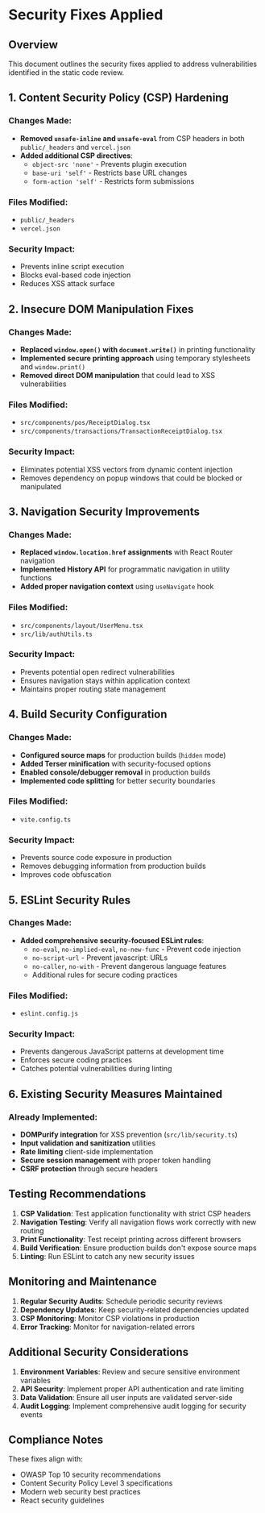 # Security Fixes Applied

## Overview
This document outlines the security fixes applied to address vulnerabilities identified in the static code review.

## 1. Content Security Policy (CSP) Hardening

### Changes Made:
- **Removed `unsafe-inline` and `unsafe-eval`** from CSP headers in both `public/_headers` and `vercel.json`
- **Added additional CSP directives**:
  - `object-src 'none'` - Prevents plugin execution
  - `base-uri 'self'` - Restricts base URL changes
  - `form-action 'self'` - Restricts form submissions

### Files Modified:
- `public/_headers`
- `vercel.json`

### Security Impact:
- Prevents inline script execution
- Blocks eval-based code injection
- Reduces XSS attack surface

## 2. Insecure DOM Manipulation Fixes

### Changes Made:
- **Replaced `window.open()` with `document.write()`** in printing functionality
- **Implemented secure printing approach** using temporary stylesheets and `window.print()`
- **Removed direct DOM manipulation** that could lead to XSS vulnerabilities

### Files Modified:
- `src/components/pos/ReceiptDialog.tsx`
- `src/components/transactions/TransactionReceiptDialog.tsx`

### Security Impact:
- Eliminates potential XSS vectors from dynamic content injection
- Removes dependency on popup windows that could be blocked or manipulated

## 3. Navigation Security Improvements

### Changes Made:
- **Replaced `window.location.href` assignments** with React Router navigation
- **Implemented History API** for programmatic navigation in utility functions
- **Added proper navigation context** using `useNavigate` hook

### Files Modified:
- `src/components/layout/UserMenu.tsx`
- `src/lib/authUtils.ts`

### Security Impact:
- Prevents potential open redirect vulnerabilities
- Ensures navigation stays within application context
- Maintains proper routing state management

## 4. Build Security Configuration

### Changes Made:
- **Configured source maps** for production builds (`hidden` mode)
- **Added Terser minification** with security-focused options
- **Enabled console/debugger removal** in production builds
- **Implemented code splitting** for better security boundaries

### Files Modified:
- `vite.config.ts`

### Security Impact:
- Prevents source code exposure in production
- Removes debugging information from production builds
- Improves code obfuscation

## 5. ESLint Security Rules

### Changes Made:
- **Added comprehensive security-focused ESLint rules**:
  - `no-eval`, `no-implied-eval`, `no-new-func` - Prevent code injection
  - `no-script-url` - Prevent javascript: URLs
  - `no-caller`, `no-with` - Prevent dangerous language features
  - Additional rules for secure coding practices

### Files Modified:
- `eslint.config.js`

### Security Impact:
- Prevents dangerous JavaScript patterns at development time
- Enforces secure coding practices
- Catches potential vulnerabilities during linting

## 6. Existing Security Measures Maintained

### Already Implemented:
- **DOMPurify integration** for XSS prevention (`src/lib/security.ts`)
- **Input validation and sanitization** utilities
- **Rate limiting** client-side implementation
- **Secure session management** with proper token handling
- **CSRF protection** through secure headers

## Testing Recommendations

1. **CSP Validation**: Test application functionality with strict CSP headers
2. **Navigation Testing**: Verify all navigation flows work correctly with new routing
3. **Print Functionality**: Test receipt printing across different browsers
4. **Build Verification**: Ensure production builds don't expose source maps
5. **Linting**: Run ESLint to catch any new security issues

## Monitoring and Maintenance

1. **Regular Security Audits**: Schedule periodic security reviews
2. **Dependency Updates**: Keep security-related dependencies updated
3. **CSP Monitoring**: Monitor CSP violations in production
4. **Error Tracking**: Monitor for navigation-related errors

## Additional Security Considerations

1. **Environment Variables**: Review and secure sensitive environment variables
2. **API Security**: Implement proper API authentication and rate limiting
3. **Data Validation**: Ensure all user inputs are validated server-side
4. **Audit Logging**: Implement comprehensive audit logging for security events

## Compliance Notes

These fixes align with:
- OWASP Top 10 security recommendations
- Content Security Policy Level 3 specifications
- Modern web security best practices
- React security guidelines
